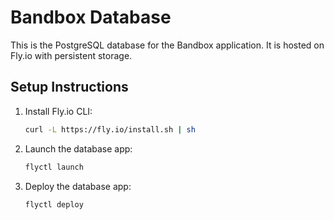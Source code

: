# Bandbox Database

This is the PostgreSQL database for the Bandbox application. It is hosted on Fly.io with persistent storage.

## Setup Instructions

1. Install Fly.io CLI:
   ```bash
   curl -L https://fly.io/install.sh | sh
   ```

2. Launch the database app:
   ```bash
   flyctl launch
   ```

3. Deploy the database app:
   ```bash
   flyctl deploy
   ```
